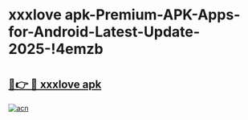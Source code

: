 # xxxlove apk-Premium-APK-Apps-for-Android-Latest-Update-2025-!4emzb

# <h2><a href="https://googleone.com">🔗👉 🔴 xxxlove apk</a></h2>

[![acn](https://github.com/user-attachments/assets/0f9c940e-d8b0-45ae-aac7-cd30a18b3e1c)](https://googleone.com)


